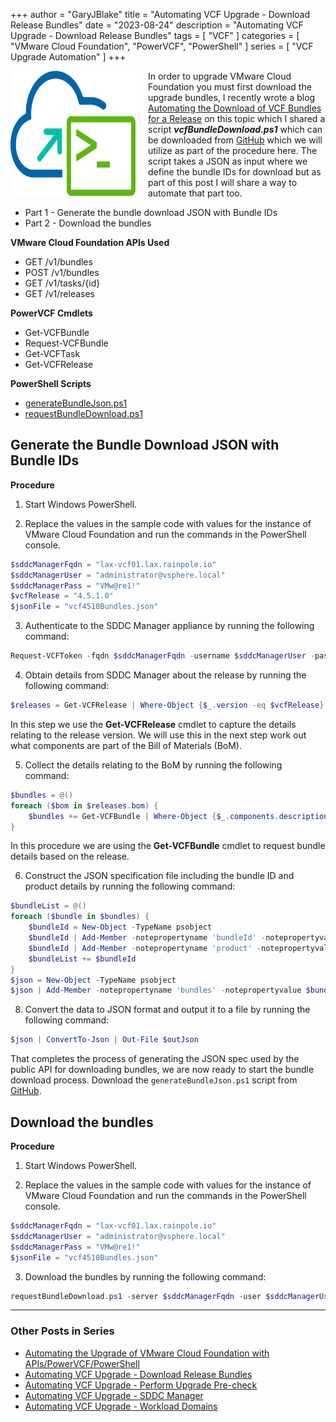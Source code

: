 +++
author = "GaryJBlake"
title = "Automating VCF Upgrade - Download Release Bundles"
date = "2023-08-24"
description = "Automating VCF Upgrade - Download Release Bundles"
tags = [
    "VCF"
]
categories = [
    "VMware Cloud Foundation",
    "PowerVCF",
    "PowerShell"
]
series = [
    "VCF Upgrade Automation"
]
+++

<img align="left" width="200" height="200" src="/images/powervcf-color-transparent.webp" style="float:left; padding-right:20px" >

In order to upgrade VMware Cloud Foundation you must first download the upgrade bundles, I recently wrote a blog [Automating the Download of VCF Bundles for a Release](/post/vcf/vcf-bundle-download) on this topic which I shared a script ***vcfBundleDownload.ps1*** which can be downloaded from [GitHub](https://github.com/GaryJBlake/my-cloudy-world-scripts/blob/main/PowerShell/vcf/scripts/requestBundleDownloadList-4410.json) which we will utilize as part of the procedure here. The script takes a JSON as input where we define the bundle IDs for download but as part of this post I will share a way to automate that part too.

* Part 1 - Generate the bundle download JSON with Bundle IDs
* Part 2 - Download the bundles

**VMware Cloud Foundation APIs Used**

* GET /v1/bundles
* POST /v1/bundles
* GET /v1/tasks/{id}
* GET /v1/releases

**PowerVCF Cmdlets**

* Get-VCFBundle
* Request-VCFBundle
* Get-VCFTask
* Get-VCFRelease

**PowerShell Scripts**

* [generateBundleJson.ps1](https://github.com/GaryJBlake/my-cloudy-world-scripts/blob/main/PowerShell/vcf/scripts/generateBundleJson.ps1)
* [requestBundleDownload.ps1](https://github.com/GaryJBlake/my-cloudy-world-scripts/blob/main/PowerShell/vcf/scripts/requestBundleDownload.ps1)

## Generate the Bundle Download JSON with Bundle IDs

**Procedure**

1. Start Windows PowerShell.

2. Replace the values in the sample code with values for the instance of VMware Cloud Foundation and run the commands in the PowerShell console.

``` PowerShell
$sddcManagerFqdn = "lax-vcf01.lax.rainpole.io"
$sddcManagerUser = "administrator@vsphere.local"
$sddcManagerPass = "VMw@re1!"
$vcfRelease = "4.5.1.0"
$jsonFile = "vcf4510Bundles.json"
```

3. Authenticate to the SDDC Manager appliance by running the following command:

``` PowerShell
Request-VCFToken -fqdn $sddcManagerFqdn -username $sddcManagerUser -password $sddcManagerPass
```

4. Obtain details from SDDC Manager about the release by running the following command:

``` PowerShell
$releases = Get-VCFRelease | Where-Object {$_.version -eq $vcfRelease}
```

In this step we use the **Get-VCFRelease** cmdlet to capture the details relating to the release version. We will use this in the next step work out what components are part of the Bill of Materials (BoM).

5. Collect the details relating to the BoM by running the following command:

``` PowerShell
$bundles = @()
foreach ($bom in $releases.bom) {
    $bundles += Get-VCFBundle | Where-Object {$_.components.description -match "Update" -and $_.components.toVersion -eq $bom.version}
}
```

In this procedure we are using the **Get-VCFBundle** cmdlet to request bundle details based on the release.

6. Construct the JSON specification file including the bundle ID and product details by running the following command:

``` PowerShell
$bundleList = @()
foreach ($bundle in $bundles) {
    $bundleId = New-Object -TypeName psobject
    $bundleId | Add-Member -notepropertyname 'bundleId' -notepropertyvalue $bundle.id
    $bundleId | Add-Member -notepropertyname 'product' -notepropertyvalue $bundle.components.type
    $bundleList += $bundleId
}
$json = New-Object -TypeName psobject
$json | Add-Member -notepropertyname 'bundles' -notepropertyvalue $bundleList
```

8. Convert the data to JSON format and output it to a file by running the following command:

``` PowerShell
$json | ConvertTo-Json | Out-File $outJson
```

That completes the process of generating the JSON spec used by the public API for downloading bundles, we are now ready to start the bundle download process.
Download the `generateBundleJson.ps1` script from [GitHub](https://github.com/GaryJBlake/my-cloudy-world-scripts/blob/main/PowerShell/vcf/scripts/generateBundleJson.ps1).

## Download the bundles

**Procedure**

1. Start Windows PowerShell.

2. Replace the values in the sample code with values for the instance of VMware Cloud Foundation and run the commands in the PowerShell console.

``` PowerShell
$sddcManagerFqdn = "lax-vcf01.lax.rainpole.io"
$sddcManagerUser = "administrator@vsphere.local"
$sddcManagerPass = "VMw@re1!"
$jsonFile = "vcf4510Bundles.json"
```

3. Download the bundles by running the following command:

``` PowerShell
requestBundleDownload.ps1 -server $sddcManagerFqdn -user $sddcManagerUser -pass $sddcManagerPass -json $jsonFile
```

- - -

### Other Posts in Series

* [Automating the Upgrade of VMware Cloud Foundation with APIs/PowerVCF/PowerShell](/post/vcf/vcf-automated-upgrade)
* [Automating VCF Upgrade - Download Release Bundles](/post/vcf/vcf-automated-upgrade-01)
* [Automating VCF Upgrade - Perform Upgrade Pre-check](/post/vcf/vcf-automated-upgrade-02)
* [Automating VCF Upgrade - SDDC Manager](/post/vcf/vcf-automated-upgrade-03)
* [Automating VCF Upgrade - Workload Domains](/post/vcf/vcf-automated-upgrade-04)
